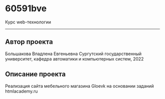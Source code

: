# 60591bve
Курс web-технологии
***
## Автор проекта
  Большакова Владлена Евгеньевна
  Сургутский государственный университет, кафедра автоматики и компьютерных систем, 2022
## Описание проекта
Реализация сайта мебельного магазина Gloevk на основании заданий htmlacademy.ru
